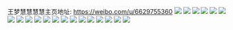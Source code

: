 王梦慧慧慧慧主页地址: https://weibo.com/u/6629755360 
![](https://wx4.sinaimg.cn/mw2000/007eFMe4ly1h8cu3edws9j31sc2ds4qr.jpg) 
![](https://wx4.sinaimg.cn/mw2000/007eFMe4ly1h8cu3gou1zj31sc2dsu0y.jpg) 
![](https://wx4.sinaimg.cn/mw2000/007eFMe4ly1h8cu3c453yj31jc21se82.jpg) 
![](https://wx4.sinaimg.cn/mw2000/007eFMe4ly1h8cu3ief0hj32c0340hdv.jpg) 
![](https://wx4.sinaimg.cn/mw2000/007eFMe4ly1h8cu3k556ej31em1vhhdt.jpg) 
![](https://wx4.sinaimg.cn/mw2000/007eFMe4ly1h8cu3lgz0aj32c0340kjl.jpg) 
![](https://wx4.sinaimg.cn/mw2000/007eFMe4ly1gbdm69nv1nj30u01404o4.jpg) 
![](https://wx4.sinaimg.cn/mw2000/007eFMe4ly1gbdm6a91uoj30u01407rc.jpg) 
![](https://wx4.sinaimg.cn/mw2000/007eFMe4ly1gbdm6aqg96j30u0140e4y.jpg) 
![](https://wx4.sinaimg.cn/mw2000/007eFMe4ly1gafj76tquqj30je0ek0uw.jpg) 
![](https://wx4.sinaimg.cn/mw2000/007eFMe4ly1ga04jz48c8j31400u042f.jpg) 
![](https://wx4.sinaimg.cn/mw2000/007eFMe4ly1g9ubmyehkbj31400u0tdq.jpg) 
![](https://wx4.sinaimg.cn/mw2000/007eFMe4ly1g9ubmz0qyrj31400u0aep.jpg) 
![](https://wx4.sinaimg.cn/mw2000/007eFMe4ly1g9quv8yk97j30u01400ya.jpg) 
![](https://wx4.sinaimg.cn/mw2000/007eFMe4ly1g9quvahkzej30u0140dkn.jpg) 
![](https://wx4.sinaimg.cn/mw2000/007eFMe4ly1g9lk9oie17j30u0140tdn.jpg) 
![](https://wx4.sinaimg.cn/mw2000/007eFMe4ly1g9lk9qbfvyj30u01400xv.jpg) 
![](https://wx4.sinaimg.cn/mw2000/007eFMe4ly1g8bg8a35g7j30u0140af2.jpg) 
![](https://wx4.sinaimg.cn/mw2000/007eFMe4ly1g8bg8nzz96j30tz1nk4qp.jpg) 
![](https://wx4.sinaimg.cn/mw2000/007eFMe4ly1g8bg8b8c3wj30u0140q78.jpg) 
